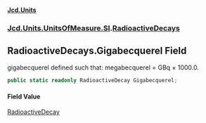#### [Jcd.Units](index 'index')
### [Jcd.Units.UnitsOfMeasure.SI](Jcd.Units.UnitsOfMeasure.SI 'Jcd.Units.UnitsOfMeasure.SI').[RadioactiveDecays](RadioactiveDecays 'Jcd.Units.UnitsOfMeasure.SI.RadioactiveDecays')

## RadioactiveDecays.Gigabecquerel Field

gigabecquerel defined such that: megabecquerel = GBq × 1000.0.

```csharp
public static readonly RadioactiveDecay Gigabecquerel;
```

#### Field Value
[RadioactiveDecay](RadioactiveDecay 'Jcd.Units.UnitTypes.RadioactiveDecay')